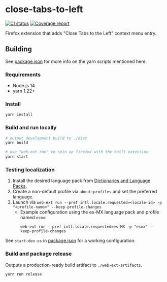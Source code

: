 # close-tabs-to-left
<p align="left">
  <a href="https://github.com/ParkerM/close-tabs-to-left/actions"><img alt="CI status" src="https://github.com/ParkerM/close-tabs-to-left/workflows/CI/badge.svg"></a>
  <a href="https://parkerm.github.io/close-tabs-to-left/coverage"><img alt="Coverage report" src="https://parkerm.github.io/close-tabs-to-left/coverage/badge.svg"></a>
</p>

Firefox extension that adds "Close Tabs to the Left" context menu entry.

## Building
See [package.json](./package.json) for more info on the yarn scripts mentioned here.

### Requirements
- Node.js 14
- yarn 1.22+

### Install
```bash
yarn install
```

### Build and run locally
```bash
# output development build to ./dist
yarn build

# use "web-ext run" to spin up firefox with the built extension 
yarn start
```

### Testing localization
1. Install the desired language pack from
[Dictionaries and Language Packs](https://addons.mozilla.org/en-US/firefox/language-tools/).
1. Create a non-default profile via `about:profiles` and set the preferred language.
1. Launch via `web-ext run --pref intl.locale.requested=<locale-id> -p "<profile-name>" --keep-profile-changes`
    * Example configuration using the es-MX language pack and profile named `esmx`:
      ```
      web-ext run --pref intl.locale.requested=es-MX -p "esmx" --keep-profile-changes
      ```
See `start:dev-es` in [package.json](./package.json) for a working configuration.

### Build and package release
Outputs a production-ready build artifact to `./web-ext-artifacts`.

```bash
yarn run release
```
